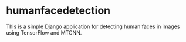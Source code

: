 # humanfacedetection
This is a simple Django application for detecting human faces in images using TensorFlow and MTCNN.

